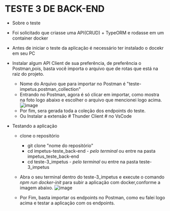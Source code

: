 # TESTE 3 DE BACK-END

- Sobre o teste
- Foi solicitado que criasse uma API(CRUD) + TypeORM e rodasse em um container docker

- Antes de iniciar o teste da aplicação é necessário ter instalado o docekr em seu PC
- Instalar algum API Client de sua preferência, de preferência o Postman,pois, basta você importa o arquivo que de rotas que está na raiz do
  projeto.

  - Nome do Arquivo que para importar no Postman é "teste-impetus.postman_collection"
  - Entrando no Postman, agora é só clicar em importar, como mostra na foto logo abaixo e escolher o arquivo que mencionei logo acima. 
![image](https://github.com/lucasscabral/impetus_teste_back-end/assets/80989256/6b036dfc-43a1-4d46-91b1-eb3f0a1eee8d)
  - Por fim, sera gerada toda a coleção dos endpoints do teste.
  - Ou Instalar a extensão # Thunder Client # no VsCode

- Testando a aplicação

  - clone o repositório
    - git clone "nome do repositório"
    - cd impetus-teste_back-end - *pelo terminal* ou entre na pasta impetus_teste_back-end
    - cd teste-3_impetus - *pelo terminal* ou entre na pasta teste-3_impetus
  - Abra o seu terminal dentro do teste-3_impetus e execute o comando *npm run docker-init* para subir a aplicação com docker,conforme a imagem abaixo.
![image](https://github.com/lucasscabral/impetus_teste_back-end/assets/80989256/c9a561c9-6340-4aea-a62a-12798f73b6a5)

  - Por Fim, basta importar os endpoints no Postman, como eu falei logo acima e testar a aplicação com os endpoints.

